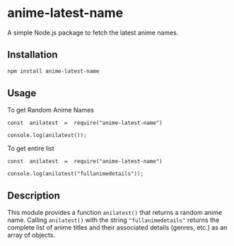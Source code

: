# anime-latest-name

A simple Node.js package to fetch the latest anime names.

## Installation

```bash
npm install anime-latest-name
```
## Usage
To get Random Anime Names
```
const  anilatest  =  require("anime-latest-name")

console.log(anilatest());
```
To get entire list
```
const  anilatest  =  require("anime-latest-name")

console.log(anilatest("fullanimedetails"));
```
## Description
This module provides a function `anilatest()` that returns a random anime name. Calling `anilatest()` with the string `"fullanimedetails"` returns the complete list of anime titles and their associated details (genres, etc.) as an array of objects.


